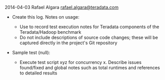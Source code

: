 2014-04-03  Rafael Algara <rafael.algara@teradata.com>

- Create this log. Notes on usage:
	- Use to record test execution notes for Teradata components of the Teradata/Hadoop benchmark 
	- Do not include descriptions of source code changes; these will be captured directly in the project's Git repository

- Sample test (null):
	- Execute test script xyz for concurrency x. Describe issues found/fixed and global notes such as total runtimes and references to detailed results 
 
